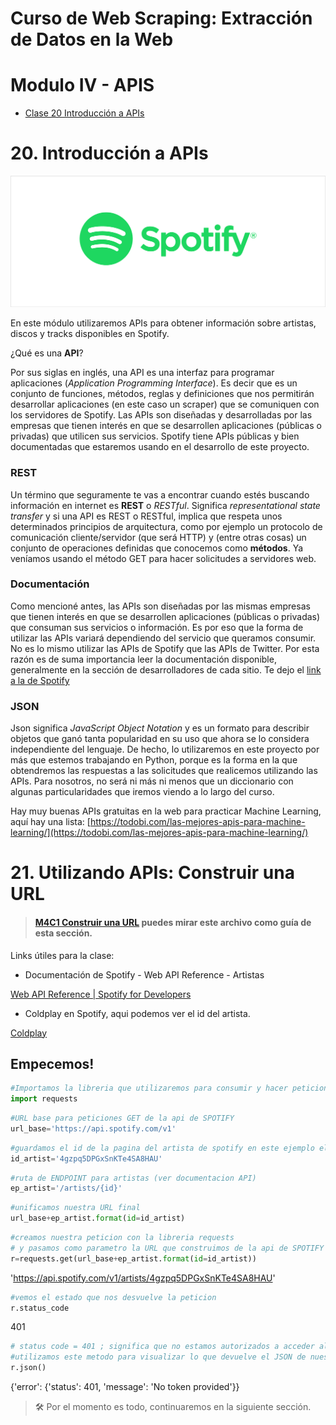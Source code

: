 # Curso de Web Scraping: Extracción de Datos en la Web

# **Modulo IV - APIS**
- [Clase 20 Introducción a APIs](#20-introducción-a-apis)



# 20. **Introducción a APIs** 

<img src="./img/m4c0-1.png"/>

En este módulo utilizaremos APIs para obtener información sobre artistas, discos y tracks disponibles en Spotify.

¿Qué es una **API**?

Por sus siglas en inglés, una API es una interfaz para programar aplicaciones (*Application Programming Interface*).
Es decir que es un conjunto de funciones, métodos, reglas y definiciones que nos permitirán desarrollar aplicaciones (en este caso un scraper) que se comuniquen con los servidores de Spotify. Las APIs son diseñadas y desarrolladas por las empresas que tienen interés en que se desarrollen aplicaciones (públicas o privadas) que utilicen sus servicios. Spotify tiene APIs públicas y bien documentadas que estaremos usando en el desarrollo de este proyecto.

### REST
Un término que seguramente te vas a encontrar cuando estés buscando información en internet es **REST** o *RESTful*. Significa *representational state transfer* y si una API es REST o RESTful, implica que respeta unos determinados principios de arquitectura, como por ejemplo un protocolo de comunicación cliente/servidor (que será HTTP) y (entre otras cosas) un conjunto de operaciones definidas que conocemos como **métodos**. Ya veníamos usando el método GET para hacer solicitudes a servidores web.

### Documentación
Como mencioné antes, las APIs son diseñadas por las mismas empresas que tienen interés en que se desarrollen aplicaciones (públicas o privadas) que consuman sus servicios o información. Es por eso que la forma de utilizar las APIs variará dependiendo del servicio que queramos consumir. No es lo mismo utilizar las APIs de Spotify que las APIs de Twitter. Por esta razón es de suma importancia leer la documentación disponible, generalmente en la sección de desarrolladores de cada sitio. Te dejo el [link a la de Spotify](https://developer.spotify.com/documentation/)

### JSON
Json significa *JavaScript Object Notation* y es un formato para describir objetos que ganó tanta popularidad en su uso que ahora se lo considera independiente del lenguaje. De hecho, lo utilizaremos en este proyecto por más que estemos trabajando en Python, porque es la forma en la que obtendremos las respuestas a las solicitudes que realicemos utilizando las APIs. Para nosotros, no será ni más ni menos que un diccionario con algunas particularidades que iremos viendo a lo 
largo del curso.

Hay muy buenas APIs gratuitas en la web para practicar Machine Learning, aquí hay una lista: [https://todobi.com/las-mejores-apis-para-machine-learning/](https://todobi.com/las-mejores-apis-para-machine-learning/)

# 21. **Utilizando APIs: Construir una URL** 

> #### [M4C1 Construir una URL](M4C1-construir-url.ipynb) puedes mirar este archivo como guía de esta sección.

Links útiles para la clase:
- Documentación de Spotify - Web API Reference - Artistas

[Web API Reference | Spotify for Developers](https://developer.spotify.com/documentation/web-api/reference/#/operations/get-an-artist)

- Coldplay en Spotify, aqui podemos ver el id del artista.

[Coldplay](https://open.spotify.com/artist/4gzpq5DPGxSnKTe4SA8HAU)

## Empecemos!

```python
#Importamos la libreria que utilizaremos para consumir y hacer peticiones
import requests
```

```python
#URL base para peticiones GET de la api de SPOTIFY
url_base='https://api.spotify.com/v1'
```

```python
#guardamos el id de la pagina del artista de spotify en este ejemplo el id de coldplay
id_artist='4gzpq5DPGxSnKTe4SA8HAU'
```

```python
#ruta de ENDPOINT para artistas (ver documentacion API)
ep_artist='/artists/{id}'
```

```python
#unificamos nuestra URL final
url_base+ep_artist.format(id=id_artist)
```

```python
#creamos nuestra peticion con la libreria requests
# y pasamos como parametro la URL que construimos de la api de SPOTIFY
r=requests.get(url_base+ep_artist.format(id=id_artist))
```

'https://api.spotify.com/v1/artists/4gzpq5DPGxSnKTe4SA8HAU'

```python
#vemos el estado que nos desvuelve la peticion
r.status_code
```

401

```python
# status code = 401 ; significa que no estamos autorizados a acceder al ENDPOINT
#utilizamos este metodo para visualizar lo que devuelve el JSON de nuestro peticion
r.json()
```

{'error': {'status': 401, 'message': 'No token provided'}}

> 🛠 Por el momento es todo, continuaremos en la siguiente sección.
